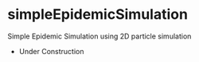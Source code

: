 # simpleEpidemicSimulation
Simple Epidemic Simulation using 2D particle simulation

- Under Construction
